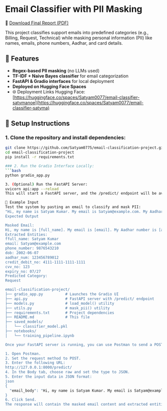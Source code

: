 # Email Classifier with PII Masking
📄 [Download Final Report (PDF)]([email_classification_final_report.pdf](https://drive.google.com/file/d/1pUFWLscHESbswE5KzwUvSmT03TjUGNQG/view?usp=sharing))


This project classifies support emails into predefined categories (e.g., Billing, Request, Technical) while masking personal information (PII) like names, emails, phone numbers, Aadhar, and card details.

## 🚀 Features
- **Regex-based PII masking** (no LLMs used)
- **TF-IDF + Naive Bayes classifier** for email categorization
- **FastAPI & Gradio interfaces** for local deployment
- **Deployed on Hugging Face Spaces**
- 🌐 Deployment Links
Hugging Face: [https://huggingface.co/spaces/Satyam0077/email-classifier-satymanoe](https://huggingface.co/spaces/Satyam0077/email-classifier-satyma)

## 🔧 Setup Instructions

### 1. Clone the repository and install dependencies:
```bash
git clone https://github.com/Satyam0775/email-classification-project.git
cd email-classification-project
pip install -r requirements.txt

### 2. Run the Gradio Interface Locally:
```bash
python gradio_app.py

3. (Optional) Run the FastAPI Server:
uvicorn api:app --reload
This will start a FastAPI server, and the /predict/ endpoint will be available at http://127.0.0.1:8000/predict/.

🧪 Example Input
Test the system by pasting an email to classify and mask PII:
"Hi, my name is Satyam Kumar. My email is Satyam@example.com. My Aadhar number is 123456789012, my phone number is 9876543210, DOB is 2002-06-07. My card is 4111-1111-1111-1111, CVV 123, expiry 07/27.
Expected Output

Masked Email:
Hi, my name is [full_name]. My email is [email]. My Aadhar number is [aadhar_num], my phone number is [phone_number], DOB is [dob]. My card number is [credit_debit_no], CVV [cvv_no], expiry [expiry_no].
Extracted Entities:
ffull_name: Satyam Kumar
email: Satyam@example.com
phone_number: 9876543210
dob: 2002-06-07
aadhar_num: 123456789012
credit_debit_no: 4111-1111-1111-1111
cvv_no: 123
expiry_no: 07/27
Predicted Category:
Request

email-classification-project/
├── gradio_app.py          # Launches the Gradio UI
├── api.py                 # FastAPI server with /predict/ endpoint
├── models.py              # load_model() utility
├── utils.py               # mask_pii() utility
├── requirements.txt       # Project dependencies
├── README.md              # This file
├── saved_models/
│   └── classifier_model.pkl
├── notebooks/
│   └── training_pipeline.ipynb

Once your FastAPI server is running, you can use Postman to send a POST request to the /predict/ endpoint to classify emails and mask PII.

1. Open Postman.
2. Set the request method to POST.
3. Enter the following URL:
http://127.0.0.1:8000/predict/
4. In the Body tab, choose raw and set the type to JSON.
5. Enter the input data in JSON format:
json
{
  "email_body": "Hi, my name is Satyam Kumar. My email is Satyam@example.com. My Aadhar number is 123456789012, my phone number is 9876543210, DOB is 2002-06-07. My card is 4111-1111-1111-1111, CVV 123, expiry 07/27."
}
6. Click Send.
The response will contain the masked email content and extracted entities, as shown in the expected output section.


